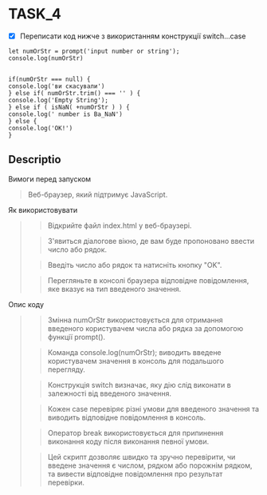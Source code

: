 # TASK_4

- [x] Переписати код нижче з використанням конструкції switch…case
```
let numOrStr = prompt('input number or string');
console.log(numOrStr)


if(numOrStr === null) {
console.log('ви скасували')
} else if( numOrStr.trim() === '' ) {
console.log('Empty String');
} else if ( isNaN( +numOrStr ) ) {
console.log(' number is Ba_NaN')
} else {
console.log('OK!')
}
```
## Descriptio

Вимоги перед запуском

>Веб-браузер, який підтримує JavaScript.

Як використовувати

>>Відкрийте файл index.html у веб-браузері.
>
>>З'явиться діалогове вікно, де вам буде пропоновано ввести число або рядок.
>
>>Введіть число або рядок та натисніть кнопку "OK".
>
>>Перегляньте в консолі браузера відповідне повідомлення, яке вказує на тип введеного значення.

Опис коду

>>Змінна numOrStr використовується для отримання введеного користувачем числа або рядка за допомогою функції prompt().
>
> >Команда console.log(numOrStr); виводить введене користувачем значення в консоль для подальшого перегляду.
>
> >Конструкція switch визначає, яку дію слід виконати в залежності від введеного значення.
>
> >Кожен case перевіряє різні умови для введеного значення та виводить відповідне повідомлення в консоль.
>
> >Оператор break використовується для припинення виконання коду після виконання певної умови.
>
> >Цей скрипт дозволяє швидко та зручно перевірити, чи введене значення є числом, рядком або порожнім рядком, та вивести відповідне повідомлення про результат перевірки.

